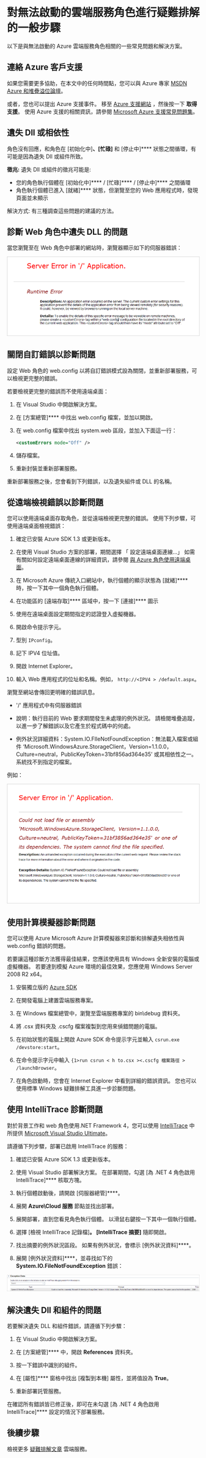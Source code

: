 <properties 
   pageTitle="對無法啟動的角色進行疑難排解 |Microsoft Azure"
   description="以下是雲端服務角色無法啟動的一些常見原因。此外也提供這些問題的解決方案。"
   services="cloud-services"
   documentationCenter=""
   authors="dalechen"
   manager="msmets"
   editor=""
   tags="top-support-issue"/>
<tags 
   ms.service="cloud-services"
   ms.devlang="na"
   ms.topic="article"
   ms.tgt_pltfrm="na"
   ms.workload="tbd"
   ms.date="10/14/2015"
   ms.author="daleche" />


# 對無法啟動的雲端服務角色進行疑難排解的一般步驟

以下是與無法啟動的 Azure 雲端服務角色相關的一些常見問題和解決方案。

## 連絡 Azure 客戶支援

如果您需要更多協助，在本文中的任何時間點，您可以與 Azure 專家 [MSDN Azure 和堆疊溢位論壇](http://azure.microsoft.com/support/forums/)。

或者，您也可以提出 Azure 支援事件。 移至 [Azure 支援網站](http://azure.microsoft.com/support/options/) ，然後按一下 **取得支援**。 使用 Azure 支援的相關資訊，請參閱 [Microsoft Azure 支援常見問題集](http://azure.microsoft.com/support/faq/)。


## 遺失 Dll 或相依性

角色沒有回應，和角色在 [初始化中]****、[忙碌]**** 和 [停止中]**** 狀態之間循環，有可能是因為遺失 Dll 或組件所致。

**徵兆:**  遺失 Dll 或組件的徵兆可能是:

- 您的角色執行個體在 [初始化中]**** / [忙碌]**** / [停止中]**** 之間循環
- 角色執行個體已進入 [就緒]**** 狀態，但瀏覽至您的 Web 應用程式時，發現頁面並未顯示

解決方式: 有三種調查這些問題的建議的方法。

## 診斷 Web 角色中遺失 DLL 的問題

當您瀏覽至在 Web 角色中部署的網站時，瀏覽器顯示如下的伺服器錯誤：

!['/' 應用程式中有伺服器錯誤。](./media/cloud-services-troubleshoot-roles-that-fail-start/ic503388.png)

## 關閉自訂錯誤以診斷問題

設定 Web 角色的 web.config 以將自訂錯誤模式設為關閉，並重新部署服務，可以檢視更完整的錯誤。

若要檢視更完整的錯誤而不使用遠端桌面：

1. 在 Visual Studio 中開啟解決方案。

2. 在 [方案總管]**** 中找出 web.config 檔案，並加以開啟。

3. 在 web.config 檔案中找出 system.web 區段，並加入下面這一行：

    ```xml
    <customErrors mode="Off" />
    ```

4. 儲存檔案。

5. 重新封裝並重新部署服務。

重新部署服務之後，您會看到下列錯誤，以及遺失組件或 DLL 的名稱。

## 從遠端檢視錯誤以診斷問題

您可以使用遠端桌面存取角色，並從遠端檢視更完整的錯誤。 使用下列步驟，可使用遠端桌面檢視錯誤：

1. 確定已安裝 Azure SDK 1.3 或更新版本。

2. 在使用 Visual Studio 方案的部署，期間選擇 「 設定遠端桌面連線...」 如需有關如何設定遠端桌面連線的詳細資訊，請參閱 [與 Azure 角色使用遠端桌面](https://msdn.microsoft.com/library/gg443832.aspx)。

3. 在 Microsoft Azure 傳統入口網站中，執行個體的顯示狀態為 [就緒]**** 時，按一下其中一個角色執行個體。

4. 在功能區的 [遠端存取]**** 區域中，按一下 [連接]**** 圖示

5. 使用在遠端桌面設定期間指定的認證登入虛擬機器。

6. 開啟命令提示字元。

7. 型別 `IPconfig`。

8. 記下 IPV4 位址值。

9. 開啟 Internet Explorer。

10. 輸入 Web 應用程式的位址和名稱。例如， `http://<IPV4 > /default.aspx`。

瀏覽至網站會傳回更明確的錯誤訊息。

* '/' 應用程式中有伺服器錯誤

* 說明：執行目前的 Web 要求期間發生未處理的例外狀況。 請檢閱堆疊追蹤，以進一步了解錯誤以及它產生於程式碼中的何處。

* 例外狀況詳細資料：System.IO.FIleNotFoundException：無法載入檔案或組件 ‘Microsoft.WindowsAzure.StorageClient，Version=1.1.0.0，Culture=neutral，PublicKeyToken=31bf856ad364e35’ 或其相依性之一。 系統找不到指定的檔案。

例如：

!['/' 應用程式中有明確的伺服器錯誤。](./media/cloud-services-troubleshoot-roles-that-fail-start/ic503389.png)

## 使用計算模擬器診斷問題

您可以使用 Azure Microsoft Azure 計算模擬器來診斷和排解遺失相依性與 web.config 錯誤的問題。

若要讓這種診斷方法獲得最佳結果，您應該使用具有 Windows 全新安裝的電腦或虛擬機器。 若要達到模擬 Azure 環境的最佳效果，您應使用 Windows Server 2008 R2 x64。

1. 安裝獨立版的 [Azure SDK](https://azure.microsoft.com/downloads)

2. 在開發電腦上建置雲端服務專案。

3. 在 Windows 檔案總管中，瀏覽至雲端服務專案的 bin\debug 資料夾。

4. 將 .csx 資料夾及 .cscfg 檔案複製到您用來偵錯問題的電腦。

5. 在初始狀態的電腦上開啟 Azure SDK 命令提示字元並輸入 `csrun.exe /devstore:start`。

6. 在命令提示字元中輸入 `{1>run csrun < h to.csx ><.cscfg 檔案路徑 > /launchBrowser`。

7. 在角色啟動時，您會在 Internet Explorer 中看到詳細的錯誤資訊。 您也可以使用標準 Windows 疑難排解工具進一步診斷問題。

## 使用 IntelliTrace 診斷問題

對於背景工作和 web 角色使用.NET Framework 4，您可以使用 [IntelliTrace](https://msdn.microsoft.com/library/dd264915.aspx) 中所提供 [Microsoft Visual Studio Ultimate](https://www.visualstudio.com/products/visual-studio-ultimate-with-MSDN-vs)。

請遵循下列步驟，部署已啟用 IntelliTrace 的服務：

1. 確認已安裝 Azure SDK 1.3 或更新版本。

2. 使用 Visual Studio 部署解決方案。 在部署期間，勾選 [為 .NET 4 角色啟用 IntelliTrace]**** 核取方塊。

3. 執行個體啟動後，請開啟 [伺服器總管]****。

4. 展開 **Azure\\Cloud 服務** 節點並找出部署。

5. 展開部署，直到您看見角色執行個體。 以滑鼠右鍵按一下其中一個執行個體。

6. 選擇 [檢視 IntelliTrace 記錄檔]****。 [IntelliTrace 摘要]**** 隨即開啟。

7. 找出摘要的例外狀況區段。 如果有例外狀況，會標示 [例外狀況資料]****。

8. 展開 [例外狀況資料]****，並尋找如下的 **System.IO.FileNotFoundException** 錯誤：

![例外狀況資料、遺失檔案或組件](./media/cloud-services-troubleshoot-roles-that-fail-start/ic503390.png)

## 解決遺失 Dll 和組件的問題

若要解決遺失 DLL 和組件錯誤，請遵循下列步驟：

1. 在 Visual Studio 中開啟解決方案。

2. 在 [方案總管]**** 中，開啟 **References** 資料夾。

3. 按一下錯誤中識別的組件。

4. 在 [屬性]**** 窗格中找出 [複製到本機] 屬性，並將值設為 **True**。

5. 重新部署託管服務。

在確認所有錯誤皆已修正後，即可在未勾選 [為 .NET 4 角色啟用 IntelliTrace]**** 設定的情況下部署服務。

## 後續步驟

檢視更多 [疑難排解文章](..\?tag=top-support-issue&service=cloud-services) 雲端服務。






